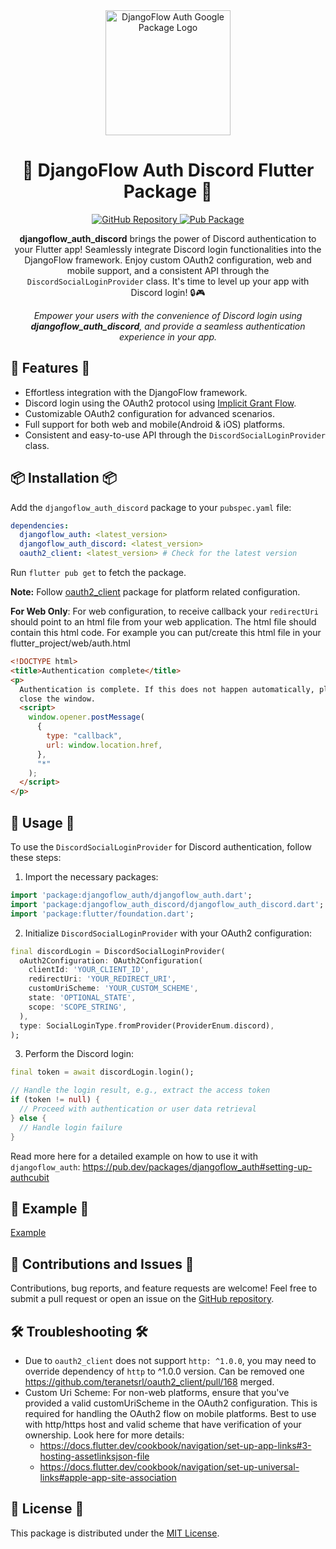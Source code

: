 <div align="center">
    <img src="https://user-images.githubusercontent.com/116165418/238683908-ddaa2265-af04-4915-8f02-bae1bce43291.png" alt="DjangoFlow Auth Google Package Logo" width="200">
    <h1 align="center">🌟 DjangoFlow Auth Discord Flutter Package 🌟</h1>
</div>

<p align="center">
  <a href="https://github.com/djangoflow/djangoflow_auth_discord/">
    <img alt="GitHub Repository" src="https://img.shields.io/badge/GitHub-Repository-blue.svg">
  </a>
  <a href="https://pub.dev/packages/djangoflow_auth_discord">
    <img alt="Pub Package" src="https://img.shields.io/pub/v/djangoflow_auth_discord.svg">
  </a>
</p>

<p align="center">
  <b>djangoflow_auth_discord</b> brings the power of Discord authentication to your Flutter app! Seamlessly integrate Discord login functionalities into the DjangoFlow framework. Enjoy custom OAuth2 configuration, web and mobile support, and a consistent API through the <code>DiscordSocialLoginProvider</code> class. It's time to level up your app with Discord login! 🔒🎮
</p>

<p align="center">
  <i>Empower your users with the convenience of Discord login using <b>djangoflow_auth_discord</b>, and provide a seamless authentication experience in your app.</i>
</p>

<h2 align="left">🚀 Features 🚀</h2>

- Effortless integration with the DjangoFlow framework.
- Discord login using the OAuth2 protocol using [Implicit Grant Flow](https://discord.com/developers/docs/topics/oauth2#implicit-grant).
- Customizable OAuth2 configuration for advanced scenarios.
- Full support for both web and mobile(Android & iOS) platforms.
- Consistent and easy-to-use API through the <code>DiscordSocialLoginProvider</code> class.

<h2 align="left">📦 Installation 📦</h2>

Add the `djangoflow_auth_discord` package to your <code>pubspec.yaml</code> file:

```yaml
dependencies:
  djangoflow_auth: <latest_version>
  djangoflow_auth_discord: <latest_version>
  oauth2_client: <latest_version> # Check for the latest version
```

Run <code>flutter pub get</code> to fetch the package.

**Note:** Follow [oauth2_client](https://pub.dev/packages/oauth2_client) package for platform related configuration.

**For Web Only**: For web configuration, to receive callback your `redirectUri` should point to an html file from your web application. The html file should contain this html code. For example you can put/create this html file in your flutter_project/web/auth.html

```html
<!DOCTYPE html>
<title>Authentication complete</title>
<p>
  Authentication is complete. If this does not happen automatically, please
  close the window.
  <script>
    window.opener.postMessage(
      {
        type: "callback",
        url: window.location.href,
      },
      "*"
    );
  </script>
</p>
```

<h2 align="left">🔧 Usage 🔧</h2>

To use the <code>DiscordSocialLoginProvider</code> for Discord authentication, follow these steps:

1. Import the necessary packages:

```dart
import 'package:djangoflow_auth/djangoflow_auth.dart';
import 'package:djangoflow_auth_discord/djangoflow_auth_discord.dart';
import 'package:flutter/foundation.dart';
```

2. Initialize <code>DiscordSocialLoginProvider</code> with your OAuth2 configuration:

```dart
final discordLogin = DiscordSocialLoginProvider(
  oAuth2Configuration: OAuth2Configuration(
    clientId: 'YOUR_CLIENT_ID',
    redirectUri: 'YOUR_REDIRECT_URI',
    customUriScheme: 'YOUR_CUSTOM_SCHEME',
    state: 'OPTIONAL_STATE',
    scope: 'SCOPE_STRING',
  ),
  type: SocialLoginType.fromProvider(ProviderEnum.discord),
);
```

3. Perform the Discord login:

```dart
final token = await discordLogin.login();

// Handle the login result, e.g., extract the access token
if (token != null) {
  // Proceed with authentication or user data retrieval
} else {
  // Handle login failure
}
```

Read more here for a detailed example on how to use it with `djangoflow_auth`: https://pub.dev/packages/djangoflow_auth#setting-up-authcubit

<h2 align="left">🌟 Example 🌟</h2>

[Example](https://github.com/djangoflow/djangoflow-examples/tree/main/simple_auth)

<h2 align="left">👏 Contributions and Issues 👏</h2>

Contributions, bug reports, and feature requests are welcome! Feel free to submit a pull request or open an issue on the [GitHub repository](https://github.com/djangoflow/djangoflow_auth_discord/).

<h2 align="left">🛠 Troubleshooting 🛠</h2>

- Due to `oauth2_client` does not support `http: ^1.0.0`, you may need to override dependency of `http` to ^1.0.0 version.
  Can be removed one https://github.com/teranetsrl/oauth2_client/pull/168 merged.
- Custom Uri Scheme: For non-web platforms, ensure that you've provided a valid customUriScheme in the OAuth2 configuration. This is required for handling the OAuth2 flow on mobile platforms. Best to use with http/https host and valid scheme that have verification of your ownership. Look here for more details:
  - https://docs.flutter.dev/cookbook/navigation/set-up-app-links#3-hosting-assetlinksjson-file
  - https://docs.flutter.dev/cookbook/navigation/set-up-universal-links#apple-app-site-association

<h2 align="left">📄 License 📄</h2>

This package is distributed under the [MIT License](/LICENSE).
